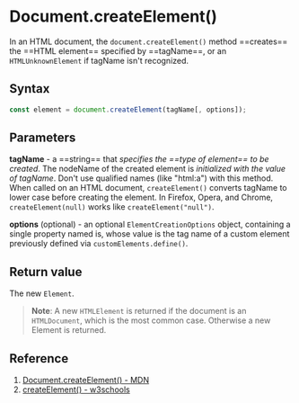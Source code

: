 # Document.createElement()

In an HTML document, the `document.createElement()` method ==creates== the ==HTML element== specified by ==tagName==, or an `HTMLUnknownElement` if tagName isn't recognized.

## Syntax

```js
const element = document.createElement(tagName[, options]);
```

## Parameters

**tagName** - a ==string== that _specifies the ==type of element== to be created_. The nodeName of the created element is _initialized with the value of tagName_. Don't use qualified names (like "html:a") with this method. When called on an HTML document, `createElement()` converts tagName to lower case before creating the element. In Firefox, Opera, and Chrome, `createElement(null)` works like `createElement("null")`.

**options** (optional) - an optional `ElementCreationOptions` object, containing a single property named is, whose value is the tag name of a custom element previously defined via `customElements.define()`.

## Return value

The new `Element`.

> **Note**: A new `HTMLElement` is returned if the document is an `HTMLDocument`, which is the most common case. Otherwise a new Element is returned.

## Reference

1. [Document.createElement() - MDN](https://developer.mozilla.org/en-US/docs/Web/API/Document/createElement)
2. [createElement() - w3schools](https://www.w3schools.com/jsref/met_document_createelement.asp)
